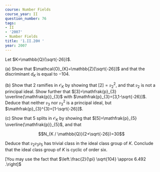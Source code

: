 ```yaml
---
course: Number Fields
course_year: II
question_number: 76
tags:
- II
- '2007'
- Number Fields
title: '1.II.20H '
year: 2007
---
```



Let $K=\mathbb{Q}(\sqrt{-26})$.

(a) Show that $\mathcal{O}_{K}=\mathbb{Z}[\sqrt{-26}]$ and that the discriminant $d_{K}$ is equal to $-104$.

(b) Show that 2 ramifies in $\mathcal{O}_{K}$ by showing that $[2]=\mathfrak{p}_{2}^{2}$, and that $\mathfrak{p}_{2}$ is not a principal ideal. Show further that $[3]=\mathfrak{p}_{3} \overline{\mathfrak{p}}_{3}$ with $\mathfrak{p}_{3}=[3,1-\sqrt{-26}]$. Deduce that neither $\mathfrak{p}_{3}$ nor $\mathfrak{p}_{3}^{2}$ is a principal ideal, but $\mathfrak{p}_{3}^{3}=[1-\sqrt{-26}]$.

(c) Show that 5 splits in $\mathcal{O}_{K}$ by showing that $[5]=\mathfrak{p}_{5} \overline{\mathfrak{p}}_{5}$, and that

$$N_{K / \mathbb{Q}}(2+\sqrt{-26})=30$$

Deduce that $\mathfrak{p}_{2} \mathfrak{p}_{3} \mathfrak{p}_{5}$ has trivial class in the ideal class group of $K$. Conclude that the ideal class group of $K$ is cyclic of order six.

[You may use the fact that $\left.\frac{2}{\pi} \sqrt{104} \approx 6.492 .\right]$